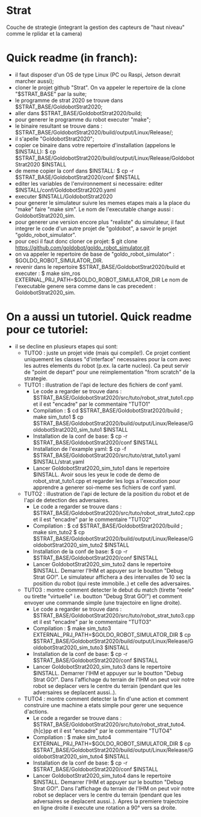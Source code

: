 # Strat
Couche de strategie (integrant la gestion des capteurs de "haut niveau" comme le rplidar et la camera)

# Quick readme (in franch):
- il faut disposer d'un OS de type Linux (PC ou Raspi, Jetson devrait marcher aussi);
- cloner le projet github "Strat". On va appeler le repertoire de la clone "$STRAT_BASE" par la suite;
- le programme de strat 2020 se trouve dans $STRAT_BASE/GoldobotStrat2020;
- aller dans $STRAT_BASE/GoldobotStrat2020/build;
- pour generer le programme du robot executer "make";
- le binaire resultant se trouve dans :
  $STRAT_BASE/GoldobotStrat2020/build/output/Linux/Release/;
- il s'apelle "GoldobotStrat2020";
- copier ce binaire dans votre repertoire d'installation (appelons le $INSTALL):
  $ cp $STRAT_BASE/GoldobotStrat2020/build/output/Linux/Release/GoldobotStrat2020 $INSTALL
- de meme copier la conf dans $INSTALL:
  $ cp -r $STRAT_BASE/GoldobotStrat2020/conf $INSTALL
- editer les variables de l'environnement si necessaire: editer $INSTALL/conf/GoldobotStrat2020.yaml
- executer $INSTALL/GoldobotStrat2020
- pour generer le simulateur suivre les memes etapes mais a la place du "make" faire "make sim". Le nom de l'executable change aussi : GoldobotStrat2020_sim.
- pour generer une version encore plus "realiste" du simulateur, il faut integrer le code d'un autre projet de "goldobot", a savoir le projet "goldo_robot_simulator".
- pour ceci il faut donc cloner ce projet:
  $ git clone https://github.com/goldobot/goldo_robot_simulator.git
- on va appeler le repertoire de base de "goldo_robot_simulator" : $GOLDO_ROBOT_SIMULATOR_DIR.
- revenir dans le repertoire $STRAT_BASE/GoldobotStrat2020/build et executer :
  $ make sim_ros EXTERNAL_PRJ_PATH=$GOLDO_ROBOT_SIMULATOR_DIR
  Le nom de l'executable genere sera comme dans le cas precedent : GoldobotStrat2020_sim.

# On a aussi un tutoriel. Quick readme pour ce tutoriel:
- il se decline en plusieurs etapes qui sont:
  - TUTO0 : juste un projet vide (mais qui compile!). Ce projet contient uniquement les classes "d'interface" necessaires pour la com avec les autres elements du robot (p.ex. la carte nucleo). Ca peut servir de "point de depart" pour une reimplementation "from scratch" de la strategie.
  - TUTO1 : illustration de l'api de lecture des fichiers de conf yaml.
    - Le code a regarder se trouve dans : $STRAT_BASE/GoldobotStrat2020/src/tuto/robot_strat_tuto1.cpp et il est "encadre" par le commentaire "TUTO1"
    - Compilation :
      $ cd $STRAT_BASE/GoldobotStrat2020/build ; make sim_tuto1
      $ cp $STRAT_BASE/GoldobotStrat2020/build/output/Linux/Release/GoldobotStrat2020_sim_tuto1 $INSTALL
    - Installation de la conf de base:
      $ cp -r $STRAT_BASE/GoldobotStrat2020/conf $INSTALL
    - Installation de l'example yaml:
      $ cp -f $STRAT_BASE/GoldobotStrat2020/src/tuto/strat_tuto1.yaml $INSTALL/strat.yaml
    - Lancer GoldobotStrat2020_sim_tuto1 dans le repertoire $INSTALL. Avoir sous les yeux le code de demo de robot_strat_tuto1.cpp et regarder les logs a l'execution pour apprendre a generer soi-meme ses fichiers de conf yaml.
  - TUTO2 : illustration de l'api de lecture de la position du robot et de l'api de detection des adversaires.
    - Le code a regarder se trouve dans : $STRAT_BASE/GoldobotStrat2020/src/tuto/robot_strat_tuto2.cpp et il est "encadre" par le commentaire "TUTO2"
    - Compilation :
      $ cd $STRAT_BASE/GoldobotStrat2020/build ; make sim_tuto2
      $ cp $STRAT_BASE/GoldobotStrat2020/build/output/Linux/Release/GoldobotStrat2020_sim_tuto2 $INSTALL
    - Installation de la conf de base:
      $ cp -r $STRAT_BASE/GoldobotStrat2020/conf $INSTALL
    - Lancer GoldobotStrat2020_sim_tuto2 dans le repertoire $INSTALL. Demarrer l'IHM et appuyer sur le boutton "Debug Strat GO!". Le simulateur affichera a des intervalles de 10 sec la position du robot (qui reste immobile..) et celle des adversaires.
  - TUTO3 : montre comment detecter le debut du match (tirette "reele" ou tirette "virtuelle" i.e. boutton "Debug Strat GO!") et comment envoyer une commande simple (une trajectoire en ligne droite).
    - Le code a regarder se trouve dans : $STRAT_BASE/GoldobotStrat2020/src/tuto/robot_strat_tuto3.cpp et il est "encadre" par le commentaire "TUTO3"
    - Compilation :
      $ make sim_tuto3 EXTERNAL_PRJ_PATH=$GOLDO_ROBOT_SIMULATOR_DIR
      $ cp $STRAT_BASE/GoldobotStrat2020/build/output/Linux/Release/GoldobotStrat2020_sim_tuto3 $INSTALL
    - Installation de la conf de base:
      $ cp -r $STRAT_BASE/GoldobotStrat2020/conf $INSTALL
    - Lancer GoldobotStrat2020_sim_tuto3 dans le repertoire $INSTALL. Demarrer l'IHM et appuyer sur le boutton "Debug Strat GO!". Dans l'affichage du terrain de l'IHM on peut voir notre robot se deplacer vers le centre du terrain (pendant que les adversaires se deplacent aussi..).
  - TUTO4 : montre comment detecter la fin d'une action et comment construire une machine a etats simple pour gerer une sequence d'actions.
    - Le code a regarder se trouve dans : $STRAT_BASE/GoldobotStrat2020/src/tuto/robot_strat_tuto4.{h|c}pp et il est "encadre" par le commentaire "TUTO4"
    - Compilation :
      $ make sim_tuto4 EXTERNAL_PRJ_PATH=$GOLDO_ROBOT_SIMULATOR_DIR
      $ cp $STRAT_BASE/GoldobotStrat2020/build/output/Linux/Release/GoldobotStrat2020_sim_tuto4 $INSTALL
    - Installation de la conf de base:
      $ cp -r $STRAT_BASE/GoldobotStrat2020/conf $INSTALL
    - Lancer GoldobotStrat2020_sim_tuto4 dans le repertoire $INSTALL. Demarrer l'IHM et appuyer sur le boutton "Debug Strat GO!". Dans l'affichage du terrain de l'IHM on peut voir notre robot se deplacer vers le centre du terrain (pendant que les adversaires se deplacent aussi..). Apres la premiere trajectoire en ligne droite il execute une rotation a 90° vers sa droite.

